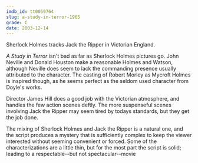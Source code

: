```yaml
---
imdb_id: tt0059764
slug: a-study-in-terror-1965
grade: C
date: 2003-12-14
---
```


Sherlock Holmes tracks Jack the Ripper in Victorian England.

_A Study in Terror_ isn't bad as far as Sherlock Holmes pictures go. John Neville and Donald Houston make a reasonable Holmes and Watson, although Neville does seem to lack the commanding presence usually attributed to the character. The casting of Robert Morley as Mycroft Holmes is inspired though, as he seems perfect as the seldom used character from Doyle's works.

Director James Hill does a good job with the Victorian atmosphere, and handles the few action scenes deftly. The more suspenseful scenes involving Jack the Ripper may seem tired by todays standards, but they get the job done.

The mixing of Sherlock Holmes and Jack the Ripper is a natural one, and the script produces a mystery that is sufficiently complex to keep the viewer interested without seeming convenient or forced. Some of the characterizations are a little thin, but for the most part the script is solid; leading to a respectable--but not spectacular--movie
